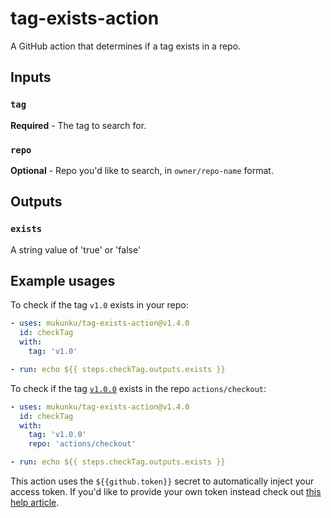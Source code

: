 # tag-exists-action
A GitHub action that determines if a tag exists in a repo.

## Inputs

### `tag` 

**Required** - The tag to search for.

### `repo`

**Optional** - Repo you'd like to search, in `owner/repo-name` format.

## Outputs

### `exists`

A string value of 'true' or 'false'

## Example usages

To check if the tag `v1.0` exists in your repo:
```yaml
- uses: mukunku/tag-exists-action@v1.4.0
  id: checkTag
  with: 
    tag: 'v1.0'

- run: echo ${{ steps.checkTag.outputs.exists }}
```

To check if the tag [`v1.0.0`](https://github.com/actions/checkout/releases/tag/v1.0.0) exists in the repo `actions/checkout`:
```yaml
- uses: mukunku/tag-exists-action@v1.4.0
  id: checkTag
  with: 
    tag: 'v1.0.0'
    repo: 'actions/checkout'

- run: echo ${{ steps.checkTag.outputs.exists }}
```

This action uses the `${{github.token}}` secret to automatically inject your access token. If you'd like to provide your own token instead check out [this help article](https://github.com/mukunku/tag-exists-action/wiki/Setting-the-GITHUB_TOKEN-explicitly).

